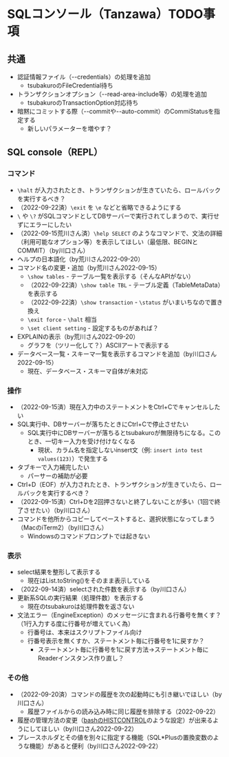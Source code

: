 # SQLコンソール（Tanzawa）TODO事項

## 共通

- 認証情報ファイル（--credentials）の処理を追加
  - tsubakuroのFileCredential待ち
- トランザクションオプション（--read-area-include等）の処理を追加
  - tsubakuroのTransactionOption対応待ち
- 暗黙にコミットする際（--commitや--auto-commit）のCommiStatusを指定する
  - 新しいパラメーターを増やす？

## SQL console（REPL）

### コマンド

- `\halt` が入力されたとき、トランザクションが生きていたら、ロールバックを実行するべき？
- （2022-09-22済）`\exit` を `\e` などと省略できるようにする
- `\` や `\?` がSQLコマンドとしてDBサーバーで実行されてしまうので、実行せずにエラーにしたい
- （2022-09-15荒川さん済）`\help SELECT` のようなコマンドで、文法の詳細（利用可能なオプション等）を表示してほしい（最低限、BEGINとCOMMIT）（by川口さん）
- ヘルプの日本語化（by荒川さん2022-09-20）
- コマンド名の変更・追加（by荒川さん2022-09-15）
  - `\show tables` - テーブル一覧を表示する（そんなAPIがない）
  - （2022-09-22済）`\show table TBL` - テーブル定義（TableMetaData）を表示する
  - （2022-09-22済）`\show transaction` - `\status` がいまいちなので置き換え
  - `\exit force` - `\halt` 相当
  - `\set client setting` - 設定するものがあれば？
- EXPLAINの表示（by荒川さん2022-09-20）
  - グラフを（ツリー化して？）ASCIIアートで表示する
- データベース一覧・スキーマ一覧を表示するコマンドを追加（by川口さん2022-09-15）
  - 現在、データベース・スキーマ自体が未対応

### 操作

- （2022-09-15済）現在入力中のステートメントをCtrl+Cでキャンセルしたい
- SQL実行中、DBサーバーが落ちたときにCtrl+Cで停止させたい
  - SQL実行中にDBサーバーが落ちるとtsubakuroが無限待ちになる。このとき、一切キー入力を受け付けなくなる
    - 現状、カラム名を指定しないinsert文（例: `insert into test values(123)`）で発生する
- タブキーで入力補完したい
  - パーサーの補助が必要
- Ctrl+D（EOF）が入力されたとき、トランザクションが生きていたら、ロールバックを実行するべき？
- （2022-09-15済）Ctrl+Dを2回押さないと終了しないことが多い（1回で終了させたい）（by川口さん）
- コマンドを他所からコピーしてペーストすると、選択状態になってしまう（MacのiTerm2）（by川口さん）
  - Windowsのコマンドプロンプトでは起きない

### 表示

- select結果を整形して表示する
  - 現在はList.toString()をそのまま表示している
- （2022-09-14済）selectされた件数を表示する（by川口さん）
- 更新系SQLの実行結果（処理件数）を表示する
  - 現在のtsubakuroは処理件数を返さない
- 文法エラー（EngineException）のメッセージに含まれる行番号を無くす？（1行入力する度に行番号が増えていく為）
  - 行番号は、本来はスクリプトファイル向け
  - 行番号表示を無くすか、ステートメント毎に行番号を1に戻すか？
    - ステートメント毎に行番号を1に戻す方法→ステートメント毎にReaderインスタンス作り直し？

### その他

- （2022-09-20済）コマンドの履歴を次の起動時にも引き継いでほしい（by川口さん）
  - 履歴ファイルからの読み込み時に同じ履歴を排除する（2022-09-22）
- 履歴の管理方法の変更（[bashのHISTCONTROL](https://qiita.com/kuryus/items/47d1d64a1c424275c802)のような設定）が出来るようにしてほしい（by川口さん2022-09-22）
- プレースホルダとその値を別々に指定する機能（SQL*Plusの置換変数のような機能）があると便利（by川口さん2022-09-22）